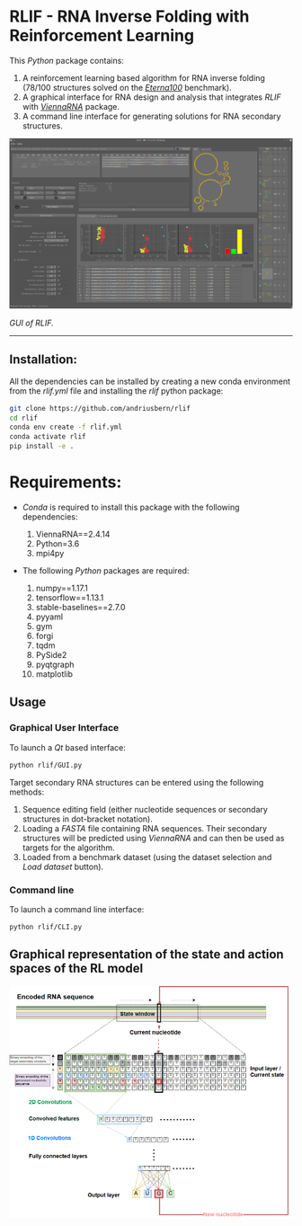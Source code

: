# RLIF - RNA Inverse Folding with Reinforcement Learning

This *Python* package contains:
1. A reinforcement learning based algorithm for RNA inverse folding (78/100 structures solved on the [*Eterna100*](https://eternagame.org/) benchmark).
2. A graphical interface for RNA design and analysis that integrates *RLIF* with *[ViennaRNA](https://www.tbi.univie.ac.at/RNA/)* package.
3. A command line interface for generating solutions for RNA secondary structures.


<img src="assets/interface2.png" width="600"> 

*GUI of RLIF.*

---


## Installation:

All the dependencies can be installed by creating a new conda environment from the *rlif.yml* file and installing the *rlif* python package:

```bash
git clone https://github.com/andriusbern/rlif
cd rlif
conda env create -f rlif.yml
conda activate rlif
pip install -e .
```

# Requirements:

- *Conda* is required to install this package with the following dependencies:

  1. ViennaRNA==2.4.14
  2. Python=3.6
  3. mpi4py

- The following *Python* packages are required:

  1. numpy==1.17.1
  2. tensorflow==1.13.1
  3. stable-baselines==2.7.0
  4. pyyaml
  5. gym
  6. forgi
  7. tqdm
  8. PySide2
  9. pyqtgraph
  10. matplotlib


## Usage

### Graphical User Interface

To launch a *Qt* based interface:

```bash
python rlif/GUI.py
```

Target secondary RNA structures can be entered using the following methods:

1. Sequence editing field (either nucleotide sequences or secondary structures in dot-bracket notation).
2. Loading a *FASTA* file containing RNA sequences. Their secondary structures will be predicted using *ViennaRNA* and can then be used as targets for the algorithm.
3. Loaded from a benchmark dataset (using the dataset selection and *Load dataset* button).

### Command line

To launch a command line interface:
```
python rlif/CLI.py
```

## Graphical representation of the state and action spaces of the RL model

<img src="assets/state.png" width="600">
